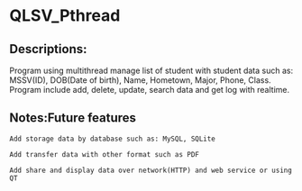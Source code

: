 # QLSV_Pthread                                         
## Descriptions:
Program using multithread manage list of student with student data such as: MSSV(ID), DOB(Date of birth), Name, Hometown, Major, Phone, Class.
Program include add, delete, update, search data and get log with realtime.

## Notes:Future features
```
Add storage data by database such as: MySQL, SQLite
```
```
Add transfer data with other format such as PDF
```
```
Add share and display data over network(HTTP) and web service or using QT
```

